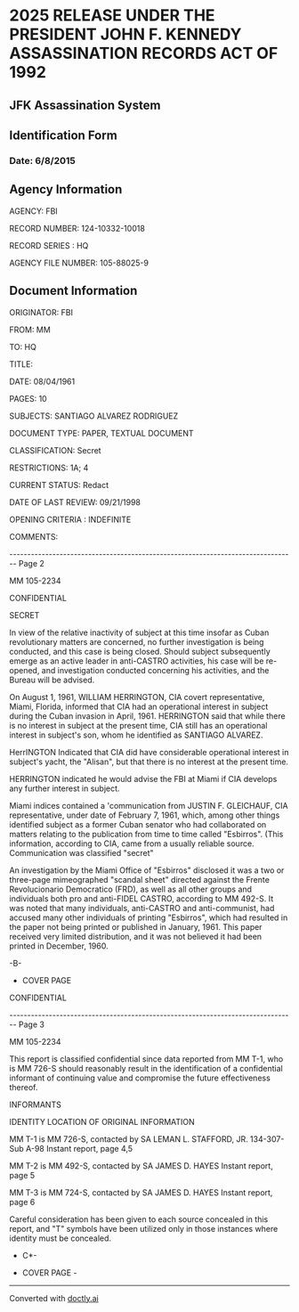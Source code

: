 # 2025 RELEASE UNDER THE PRESIDENT JOHN F. KENNEDY ASSASSINATION RECORDS ACT OF 1992
## JFK Assassination System
## Identification Form
### Date: 6/8/2015

## Agency Information

AGENCY: FBI

RECORD NUMBER: 124-10332-10018

RECORD SERIES : HQ

AGENCY FILE NUMBER: 105-88025-9

## Document Information

ORIGINATOR: FBI

FROM: MM

TO: HQ

TITLE:

DATE: 08/04/1961

PAGES: 10

SUBJECTS: SANTIAGO ALVAREZ RODRIGUEZ

DOCUMENT TYPE: PAPER, TEXTUAL DOCUMENT

CLASSIFICATION: Secret

RESTRICTIONS: 1A; 4

CURRENT STATUS: Redact

DATE OF LAST REVIEW: 09/21/1998

OPENING CRITERIA : INDEFINITE

COMMENTS:


-------------------------------------------------------------------------------- Page 2

MM 105-2234

CONFIDENTIAL

SECRET

In view of the relative inactivity of subject at this time insofar as Cuban revolutionary matters are concerned, no further investigation is being conducted, and this case is being closed. Should subject subsequently emerge as an active leader in anti-CASTRO activities, his case will be re-opened, and investigation conducted concerning his activities, and the Bureau will be advised.

On August 1, 1961, WILLIAM HERRINGTON, CIA covert representative, Miami, Florida, informed that CIA had an operational interest in subject during the Cuban invasion in April, 1961. HERRINGTON said that while there is no interest in subject at the present time, CIA still has an operational interest in subject's son, whom he identified as SANTIAGO ALVAREZ.

HerrINGTON Indicated that CIA did have considerable operational interest in subject's yacht, the "Alisan", but that there is no interest at the present time.

HERRINGTON indicated he would advise the FBI at Miami if CIA develops any further interest in subject.

Miami indices contained a 'communication from JUSTIN F. GLEICHAUF, CIA representative, under date of February 7, 1961, which, among other things identified subject as a former Cuban senator who had collaborated on matters relating to the publication from time to time called "Esbirros". (This information, according to CIA, came from a usually reliable source. Communication was classified "secret"

An investigation by the Miami Office of "Esbirros" disclosed it was a two or three-page mimeographed "scandal sheet" directed against the Frente Revolucionario Democratico (FRD), as well as all other groups and individuals both pro and anti-FIDEL CASTRO, according to MM 492-S. It was noted that many individuals, anti-CASTRO and anti-communist, had accused many other individuals of printing "Esbirros", which had resulted in the paper not being printed or published in January, 1961. This paper received very limited distribution, and it was not believed it had been printed in December, 1960.

-B-

- COVER PAGE

CONFIDENTIAL


-------------------------------------------------------------------------------- Page 3

MM 105-2234

This report is classified confidential since data reported from MM T-1, who is MM 726-S should reasonably result in the identification of a confidential informant of continuing value and compromise the future effectiveness thereof.

INFORMANTS

IDENTITY LOCATION OF ORIGINAL INFORMATION

MM T-1 is MM 726-S,
contacted by SA
LEMAN L. STAFFORD, JR. 134-307-Sub A-98
Instant report, page 4,5

MM T-2 is MM 492-S,
contacted by
SA JAMES D. HAYES Instant report, page 5

MM T-3 is MM 724-S,
contacted by SA
JAMES D. HAYES Instant report, page 6

Careful consideration has been given to each source concealed in this report, and "T" symbols have been utilized only in those instances where identity must be concealed.

- C*-

- COVER PAGE -


---
Converted with [doctly.ai](https://doctly.ai)